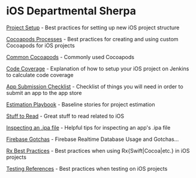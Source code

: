 # iOS Departmental Sherpa

[Project Setup](ios_project_setup.md) - Best practices for setting up new iOS project structure

[Cocoapods Processes](cocoapods_processes.md) - Best practices for creating and using custom Cocoapods for iOS projects

[Common Cocoapods](common_cocoapods.md) - Commonly used Cocoapods

[Code Coverage](ios_code_coverage.md) - Explanation of how to setup your iOS project on Jenkins to calculate code coverage

[App Submission Checklist](ios_app_submission_checklist.md) - Checklist of things you will need in order to submit an app to the app store

[Estimation Playbook](ios_estimation_playbook.md) - Baseline stories for project estimation

[Stuff to Read](stuff_to_read.md) - Great stuff to read related to iOS

[Inspecting an .ipa file](ios_inspecting_an_ipa_file.md) - Helpful tips for inspecting an app's .ipa file

[Firebase Gotchas](firebase.md) - Firebase Realtime Database Usage and Gotchas...

[Rx Best Practices](rxswit_sherpa.md) - Best practices when using Rx{Swift|Cocoa|etc.} in iOS projects

[Testing References](ios_testing_references) - Best practices when testing on iOS projects
